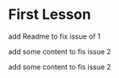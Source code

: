 # First Lesson

add Readme to fix issue of 1

add some content to fis issue 2

add some content to fis issue 2